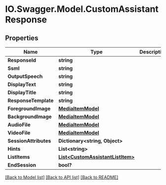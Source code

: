 # IO.Swagger.Model.CustomAssistantResponse
## Properties

Name | Type | Description | Notes
------------ | ------------- | ------------- | -------------
**ResponseId** | **string** |  | [optional] 
**Ssml** | **string** |  | [optional] 
**OutputSpeech** | **string** |  | [optional] 
**DisplayText** | **string** |  | [optional] 
**DisplayTitle** | **string** |  | [optional] 
**ResponseTemplate** | **string** |  | [optional] 
**ForegroundImage** | [**MediaItemModel**](MediaItemModel.md) |  | [optional] 
**BackgroundImage** | [**MediaItemModel**](MediaItemModel.md) |  | [optional] 
**AudioFile** | [**MediaItemModel**](MediaItemModel.md) |  | [optional] 
**VideoFile** | [**MediaItemModel**](MediaItemModel.md) |  | [optional] 
**SessionAttributes** | **Dictionary&lt;string, Object&gt;** |  | [optional] 
**Hints** | **List&lt;string&gt;** |  | [optional] 
**ListItems** | [**List&lt;CustomAssistantListItem&gt;**](CustomAssistantListItem.md) |  | [optional] 
**EndSession** | **bool?** |  | [optional] 

[[Back to Model list]](../README.md#documentation-for-models) [[Back to API list]](../README.md#documentation-for-api-endpoints) [[Back to README]](../README.md)

